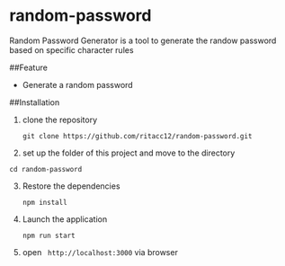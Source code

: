 # random-password

Random Password Generator is a tool to generate the randow password based on specific character rules

##Feature
- Generate a random password

##Installation
1. clone the repository
   ```
   git clone https://github.com/ritacc12/random-password.git
   ```
2. set up the folder of this project and move to the directory
  ```
cd random-password
  ```
3. Restore the dependencies
   ```
   npm install
   ```
4. Launch the application
   ```
   npm run start
   ```
5. open ``` http://localhost:3000``` via browser
